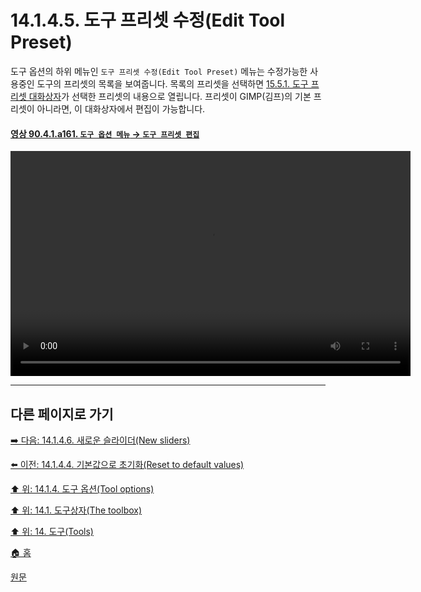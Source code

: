 # 14.1.4.5. 도구 프리셋 수정(Edit Tool Preset)
도구 옵션의 하위 메뉴인 `도구 프리셋 수정(Edit Tool Preset)` 메뉴는 수정가능한 사용중인 도구의 프리셋의 목록을 보여줍니다. 목록의 프리셋을 선택하면 [15.5.1. 도구 프리셋 대화상자](./15-05-01-tool-preset-dialog.md)가 선택한 프리셋의 내용으로 열립니다. 프리셋이 GIMP(김프)의 기본 프리셋이 아니라면, 이 대화상자에서 편집이 가능합니다.

<a id="90-04-01-a161"></a>

#### [영상 90.4.1.a161. `도구 옵션 메뉴` → `도구 프리셋 편집`](./90-04-0001-000-tool_options.md#90-04-01-a161)
<video controls="controls" width="640" height="360" src="https://github.com/wonder13662/gimp/assets/15767104/75c33015-4bf8-48c3-9485-84bfa2d213e3"></video>

***

## 다른 페이지로 가기

[➡️ 다음: 14.1.4.6. 새로운 슬라이더(New sliders)](./14-01-04-06-new_sliders.md)

[⬅️ 이전: 14.1.4.4. 기본값으로 초기화(Reset to default values)](./14-01-04-04-reset_to_default_values.md)

[⬆️ 위: 14.1.4. 도구 옵션(Tool options)](./14-01-04-00-tool-options.md)

[⬆️ 위: 14.1. 도구상자(The toolbox)](./14-01-00-the-toolbox.md)

[⬆️ 위: 14. 도구(Tools)](./14-00-tools.md)

[🏠 홈](./00-home.md)

[원문](https://docs.gimp.org/2.10/ko/gimp-tools.html#gimp-tool-options-dialog)